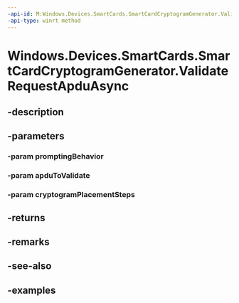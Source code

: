 ```yaml
---
-api-id: M:Windows.Devices.SmartCards.SmartCardCryptogramGenerator.ValidateRequestApduAsync(Windows.Devices.SmartCards.SmartCardUnlockPromptingBehavior,Windows.Storage.Streams.IBuffer,Windows.Foundation.Collections.IIterable{Windows.Devices.SmartCards.SmartCardCryptogramPlacementStep})
-api-type: winrt method
---
```


<!-- Method syntax.
public IAsyncOperation<SmartCardCryptogramGeneratorOperationStatus> SmartCardCryptogramGenerator.ValidateRequestApduAsync(SmartCardUnlockPromptingBehavior promptingBehavior, IBuffer apduToValidate, IIterable<SmartCardCryptogramPlacementStep> cryptogramPlacementSteps)
-->

# Windows.Devices.SmartCards.SmartCardCryptogramGenerator.ValidateRequestApduAsync

## -description

## -parameters

### -param promptingBehavior

### -param apduToValidate

### -param cryptogramPlacementSteps

## -returns

## -remarks

## -see-also

## -examples

